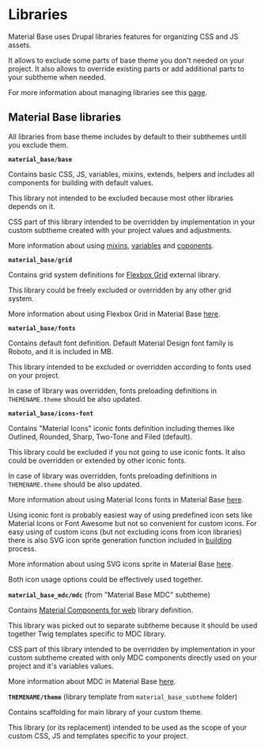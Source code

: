 Libraries
=========

Material Base uses Drupal libraries features for organizing CSS and JS assets.

It allows to exclude some parts of base theme you don't needed on your project.
It also allows to override existing parts or add additional parts to your subtheme when needed.

For more information about managing libraries see this [page](https://www.drupal.org/docs/theming-drupal/adding-stylesheets-css-and-javascript-js-to-a-drupal-theme#override-extend).

Material Base libraries
-----------------------

All libraries from base theme includes by default to their subthemes untill you exclude them.

**`material_base/base`**

Contains basic CSS, JS, variables, mixins, extends, helpers and includes all components for building with default values.

This library not intended to be excluded because most other libraries depends on it.

CSS part of this library intended to be overridden by implementation in your custom subtheme created with your project values and adjustments.

More information about using [mixins](mixins.md), [variables](variables.md) and [coponents](components.md).

**`material_base/grid`**

Contains grid system definitions for [Flexbox Grid](http://flexboxgrid.com/) external library.

This library could be freely excluded or overridden by any other grid system.

More information about using Flexbox Grid in Material Base [here](grid.md).

**`material_base/fonts`**

Contains default font definition. Default Material Design font family is Roboto, and it is included in MB.

This library intended to be excluded or overridden according to fonts used on your project.

In case of library was overridden, fonts preloading definitions in `THEMENAME.theme` should be also updated.

**`material_base/icons-font`**

Contains "Material Icons" iconic fonts definition including themes like Outlined, Rounded, Sharp, Two-Tone and Filed (default).

This library could be excluded if you not going to use iconic fonts. It also could be overridden or extended by other iconic fonts.

In case of library was overridden, fonts preloading definitions in `THEMENAME.theme` should be also updated.

More information about using Material Icons fonts in Material Base [here](icon-fonts.md).

Using iconic font is probably easiest way of using predefined icon sets like Material Icons or Font Awesome but not so convenient for custom icons. For easy using of custom icons (but not excluding icons from icon libraries) there is also SVG icon sprite generation function included in [building](build.md) process.

More information about using SVG icons sprite in Material Base [here](svg-icons.md).

Both icon usage options could be effectively used together.

**`material_base_mdc/mdc`** (from "Material Base MDC" subtheme)

Contains [Material Components for web](https://m2.material.io/develop/web) library definition.

This library was picked out to separate subtheme because it should be used together Twig templates specific to MDC library.

CSS part of this library intended to be overridden by implementation in your custom subtheme created with only MDC components directly used on your project and it's variables values.

More information about MDC in Material Base [here](mdc.md).

**`THEMENAME/theme`** (library template from `material_base_subtheme` folder)

Contains scaffolding for main library of your custom theme.

This library (or its replacement) intended to be used as the scope of your custom CSS, JS and templates specific to your project.

